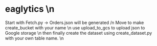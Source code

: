 # eaglytics \n
Start with Fetch.py -> Orders.json will be generated /n
Move to make create_bucket with your name \n
use upload_to_gcs to upload json to Google storage \n
then finally create the dataset using create_dataset.py with your own table name. \n

